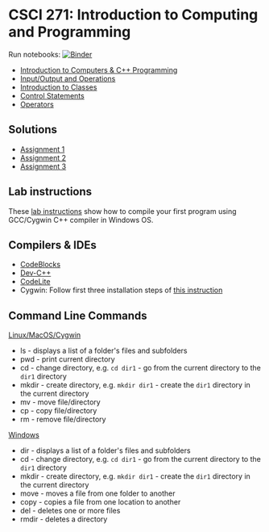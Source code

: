 # CSCI 271: Introduction to Computing and Programming

Run notebooks: [![Binder](https://mybinder.org/badge.svg)](https://mybinder.org/v2/gh/wildart/CSCI271/master?filepath=notebooks)

- [Introduction to Computers & C++ Programming](docs/Introduction_to_Computers_and_C++_Programming.md)
- [Input/Output and Operations](docs/Input-Output-and-Operations.md)
- [Introduction to Classes](docs/Introduction-to-Classes.md)
- [Control Statements](docs/Control-Statements.md)
- [Operators](docs/Operators.md)

## Solutions

- [Assignment 1](progs/hw1.cpp)
- [Assignment 2](progs/hw2.cpp)
- [Assignment 3]()

## Lab instructions

These [lab instructions](docs/First-lab-instructions.md) show how to compile your first program using GCC/Cygwin C++ compiler in Windows OS.

## Compilers & IDEs

- [CodeBlocks](http://www.codeblocks.org/)
- [Dev-C++](https://www.bloodshed.net/devcpp.html)
- [CodeLite](https://codelite.org/)
- Cygwin: Follow first three installation steps of [this instruction](https://warwick.ac.uk/fac/sci/moac/people/students/peter_cock/cygwin/)

## Command Line Commands

[Linux/MacOS/Cygwin](https://ss64.com/bash/)

- ls - displays a list of a folder's files and subfolders
- pwd - print current directory
- cd - change directory, e.g. `cd dir1` - go from the current directory to the `dir1` directory
- mkdir - create directory, e.g. `mkdir dir1` - create the `dir1` directory in the current directory
- mv - move file/directory
- cp - copy file/directory
- rm - remove file/directory

[Windows](https://ss64.com/nt/)

- dir - displays a list of a folder's files and subfolders
- cd - change directory, e.g. `cd dir1` - go from the current directory to the `dir1` directory
- mkdir - create directory, e.g. `mkdir dir1` - create the `dir1` directory in the current directory
- move - moves a file from one folder to another
- copy - copies a file from one location to another
- del - deletes one or more files
- rmdir - deletes a directory
